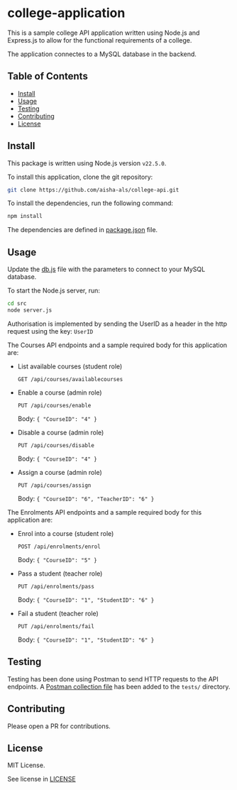 # college-application
This is a sample college API application written using Node.js and Express.js to allow for the functional requirements of a college.

The application connectes to a MySQL database in the backend.

## Table of Contents

- [Install](#Install)
- [Usage](#Usage)
- [Testing](#Testing)
- [Contributing](#Contributing)
- [License](#License)

## Install

This package is written using Node.js version `v22.5.0`.

To install this application, clone the git repository:
```sh
git clone https://github.com/aisha-als/college-api.git
```

To install the dependencies, run the following command:
```sh
npm install
```

The dependencies are defined in [package.json](college-api/package.json) file.

## Usage

Update the [db.js](college-api/src/app/services/db.js) file with the parameters to connect to your MySQL database.

To start the Node.js server, run:
```sh
cd src
node server.js
```

Authorisation is implemented by sending the UserID as a header in the http request using the key:
`UserID`

The Courses API endpoints and a sample required body for this application are:

- List available courses (student role)

    `GET /api/courses/availablecourses`

- Enable a course (admin role)

    `PUT /api/courses/enable`

    Body:
`{
"CourseID": "4"
}`

- Disable a course (admin role)

    `PUT /api/courses/disable`

    Body:
`{
"CourseID": "4"
}`

- Assign a course (admin role)

    `PUT /api/courses/assign`

    Body:
`{
  "CourseID": "6",
  "TeacherID": "6"
}`

The Enrolments API endpoints and a sample required body for this application are:

- Enrol into a course (student role)

    `POST /api/enrolments/enrol`

    Body:
`{
  "CourseID": "5"
}`

- Pass a student (teacher role)

    `PUT /api/enrolments/pass`

    Body:
`{
  "CourseID": "1",
  "StudentID": "6"
}`

- Fail a student (teacher role)

    `PUT /api/enrolments/fail`

    Body:
`{
  "CourseID": "1",
  "StudentID": "6"
}`

## Testing

Testing has been done using Postman to send HTTP requests to the API endpoints. A [Postman collection file](college-api/tests/college-api.postman_collection.json) has been added to 
the `tests/` directory.


## Contributing

Please open a PR for contributions.

## License

MIT License.

See license in [LICENSE](college-api/LICENSE)